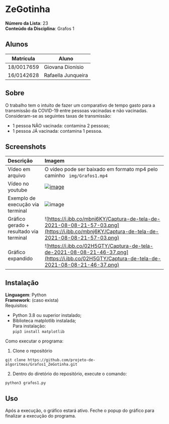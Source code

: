 # ZeGotinha

**Número da Lista**: 23<br>
**Conteúdo da Disciplina**: Grafos 1<br>

## Alunos
|Matrícula | Aluno |
| -- | -- |
| 18/0017659  |  Giovana Dionísio |
| 16/0142628  |  Rafaella Junqueira |

## Sobre 
O trabalho tem o intuito de fazer um comparativo de tempo gasto para a transmissão da COVID-19 entre pessoas vacinadas e não vacinadas. Consideram-se as seguintes taxas de transmissão:
- 1 pessoa NÃO vacinada: contamina 2 pessoas;
- 1 pessoa JÁ vacinada: contamina 1 pessoa.

## Screenshots
<!-- |Exemplo de contaminação via terminal | ![https://i.ibb.co/Z194KwD/Captura-de-tela-de-2021-08-08-21-46-45.png](https://i.ibb.co/Z194KwD/Captura-de-tela-de-2021-08-08-21-46-45.png)| -->
| Descrição | Imagem |
|:-- | :-- |
| Vídeo em arquivo | O vídeo pode ser baixado em formato mp4 pelo caminho ``` img/Grafos1.mp4```| 
| Vídeo no youtube | [![image](https://user-images.githubusercontent.com/43728276/128792351-c4543b5d-aef5-4a24-9d2c-15022df6cf4c.png)](https://www.youtube.com/watch?v=-VOlatPKAPo)|
| Exemplo de execução via terminal | ![image](https://user-images.githubusercontent.com/43728276/128654132-2f01390f-b16f-48d2-8420-1e5e677308a2.png)|
| Gráfico gerado + resultado via terminal | ![https://i.ibb.co/mbnj6KY/Captura-de-tela-de-2021-08-08-21-57-03.png](https://i.ibb.co/mbnj6KY/Captura-de-tela-de-2021-08-08-21-57-03.png)|
| Gráfico expandido | ![https://i.ibb.co/02H5GTY/Captura-de-tela-de-2021-08-08-21-46-37.png](https://i.ibb.co/02H5GTY/Captura-de-tela-de-2021-08-08-21-46-37.png)|

## Instalação 
**Linguagem**: Python<br>
**Framework**: (caso exista)<br>
Requisitos: 
- Python 3.8 ou superior instalado;
- Biblioteca matplotlib instalada;  
    Para instalação:  
    ```pip3 install matplotlib```

Como executar o programa:
1. Clone o repositório
```
git clone https://github.com/projeto-de-algoritmos/Grafos1_ZeGotinha.git
```
2. Dentro do diretório do repositório, execute o comando:
```
python3 grafos1.py
```

## Uso
Após a execução, o gráfico estará ativo. Feche o popup do gráfico para finalizar a execução do programa. 
